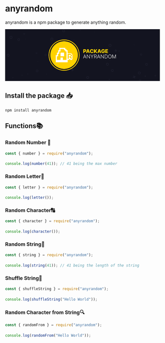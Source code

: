 # anyrandom

anyrandom is a npm package to generate anything random.

![ar](anyrandom.png)

## Install the package 📥

`npm install anyrandom`

## Functions📚

### Random Number 🔢

```javascript
const { number } = require("anyrandom");

console.log(number(41)); // 41 being the max number
```

### Random Letter🔡

```javascript
const { letter } = require("anyrandom");

console.log(letter());
```

### Random Character🔠

```javascript
const { character } = require("anyrandom");

console.log(character());
```

### Random String🧵

```javascript
const { string } = require("anyrandom");

console.log(string(41)); // 41 being the length of the string
```

### Shuffle String🔀

```javascript
const { shuffleString } = require("anyrandom");

console.log(shuffleString("Hello World"));
```

### Random Character from String🔍

```javascript
const { randomFrom } = require("anyrandom");

console.log(randomFrom("Hello World"));
```
